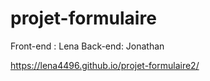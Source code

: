 # projet-formulaire

Front-end : Lena
Back-end: Jonathan 

https://lena4496.github.io/projet-formulaire2/

